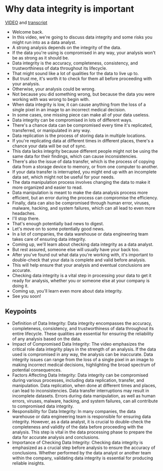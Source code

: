 # Why data integrity is important

[VIDEO](./resources/s1_why-data-integrity-is-important.mp4) and [transcript](./resources/s1_why-data-integrity-is-important.txt)

- Welcome back.
- In this video, we're going to discuss data integrity and some risks you might run into as a data analyst.
- A strong analysis depends on the integrity of the data.
- If the data you're using is compromised in any way, your analysis won't be as strong as it should be.
- Data integrity is the accuracy, completeness, consistency, and trustworthiness of data throughout its lifecycle.
- That might sound like a lot of qualities for the data to live up to.
- But trust me, it's worth it to check for them all before proceeding with your analysis.
- Otherwise, your analysis could be wrong.
- Not because you did something wrong, but because the data you were working with was wrong to begin with.
- When data integrity is low, it can cause anything from the loss of a single pixel in an image to an incorrect medical decision.
- In some cases, one missing piece can make all of your data useless.
- Data integrity can be compromised in lots of different ways.
- There's a chance data can be compromised every time it's replicated, transferred, or manipulated in any way.
- Data replication is the process of storing data in multiple locations.
- If you're replicating data at different times in different places, there's a chance your data will be out of sync.
- This data lacks integrity because different people might not be using the same data for their findings, which can cause inconsistencies.
- There's also the issue of data transfer, which is the process of copying data from a storage device to memory, or from one computer to another.
- If your data transfer is interrupted, you might end up with an incomplete data set, which might not be useful for your needs.
- The data manipulation process involves changing the data to make it more organized and easier to read.
- Data manipulation is meant to make the data analysis process more efficient, but an error during the process can compromise the efficiency.
- Finally, data can also be compromised through human error, viruses, malware, hacking, and system failures, which can all lead to even more headaches.
- I'll stop there.
- That's enough potentially bad news to digest.
- Let's move on to some potentially good news.
- In a lot of companies, the data warehouse or data engineering team takes care of ensuring data integrity.
- Coming up, we'll learn about checking data integrity as a data analyst.
- But rest assured, someone else will usually have your back too.
- After you've found out what data you're working with, it's important to double-check that your data is complete and valid before analysis.
- This will help ensure that your analysis and eventual conclusions are accurate.
- Checking data integrity is a vital step in processing your data to get it ready for analysis, whether you or someone else at your company is doing it.
- Coming up, you'll learn even more about data integrity.
- See you soon!

## Keypoints

- Definition of Data Integrity: Data integrity encompasses the accuracy, completeness, consistency, and trustworthiness of data throughout its entire lifecycle. These qualities are essential for ensuring the reliability of any analysis based on the data.
- Impact of Compromised Data Integrity: The video emphasizes the critical role data integrity plays in the strength of an analysis. If the data used is compromised in any way, the analysis can be inaccurate. Data integrity issues can range from the loss of a single pixel in an image to making incorrect medical decisions, highlighting the broad spectrum of potential consequences.
- Factors Affecting Data Integrity: Data integrity can be compromised during various processes, including data replication, transfer, and manipulation. Data replication, when done at different times and places, can lead to inconsistencies. Data transfer interruptions may result in incomplete datasets. Errors during data manipulation, as well as human errors, viruses, malware, hacking, and system failures, can all contribute to compromised data integrity.
- Responsibility for Data Integrity: In many companies, the data warehouse or data engineering team is responsible for ensuring data integrity. However, as a data analyst, it is crucial to double-check the completeness and validity of the data before proceeding with the analysis. This step is vital in the data processing phase to prepare the data for accurate analysis and conclusions.
- Importance of Checking Data Integrity: Checking data integrity is emphasized as a crucial step before analysis to ensure the accuracy of conclusions. Whether performed by the data analyst or another team within the company, validating data integrity is essential for producing reliable insights.
